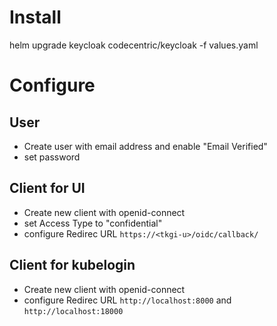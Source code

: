 # Install
helm upgrade keycloak codecentric/keycloak -f values.yaml

# Configure

## User
* Create user with email address and enable "Email Verified"
* set password

## Client for UI

* Create new client with openid-connect
* set Access Type to "confidential"
* configure Redirec URL `https://<tkgi-u>/oidc/callback/`

## Client for kubelogin

* Create new client with openid-connect
* configure Redirec URL `http://localhost:8000` and `http://localhost:18000`
